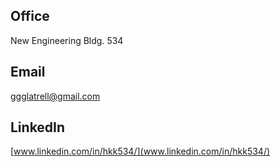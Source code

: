 ## Office
New Engineering Bldg. 534

## Email
ggglatrell@gmail.com

## LinkedIn
[www.linkedin.com/in/hkk534/](www.linkedin.com/in/hkk534/)
